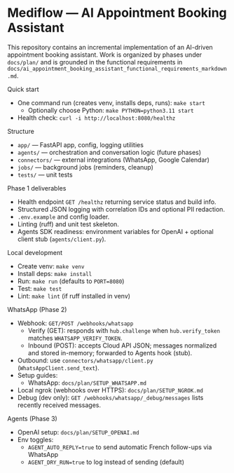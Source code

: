 # Mediflow — AI Appointment Booking Assistant

This repository contains an incremental implementation of an AI-driven appointment booking assistant. Work is organized by phases under `docs/plan/` and is grounded in the functional requirements in `docs/ai_appointment_booking_assistant_functional_requirements_markdown.md`.

Quick start
- One command run (creates venv, installs deps, runs): `make start`
  - Optionally choose Python: `make PYTHON=python3.11 start`
- Health check: `curl -i http://localhost:8080/healthz`

Structure
- `app/` — FastAPI app, config, logging utilities
- `agents/` — orchestration and conversation logic (future phases)
- `connectors/` — external integrations (WhatsApp, Google Calendar)
- `jobs/` — background jobs (reminders, cleanup)
- `tests/` — unit tests

Phase 1 deliverables
- Health endpoint `GET /healthz` returning service status and build info.
- Structured JSON logging with correlation IDs and optional PII redaction.
- `.env.example` and config loader.
- Linting (ruff) and unit test skeleton.
- Agents SDK readiness: environment variables for OpenAI + optional client stub (`agents/client.py`).

Local development
- Create venv: `make venv`
- Install deps: `make install`
- Run: `make run` (defaults to `PORT=8080`)
- Test: `make test`
- Lint: `make lint` (if ruff installed in venv)

WhatsApp (Phase 2)
- Webhook: `GET/POST /webhooks/whatsapp`
  - Verify (GET): responds with `hub.challenge` when `hub.verify_token` matches `WHATSAPP_VERIFY_TOKEN`.
  - Inbound (POST): accepts Cloud API JSON; messages normalized and stored in-memory; forwarded to Agents hook (stub).
- Outbound: use `connectors/whatsapp/client.py` (`WhatsAppClient.send_text`).
- Setup guides:
  - WhatsApp: `docs/plan/SETUP_WHATSAPP.md`
 - Local ngrok (webhooks over HTTPS): `docs/plan/SETUP_NGROK.md`
 - Debug (dev only): `GET /webhooks/whatsapp/_debug/messages` lists recently received messages.

Agents (Phase 3)
- OpenAI setup: `docs/plan/SETUP_OPENAI.md`
- Env toggles:
  - `AGENT_AUTO_REPLY=true` to send automatic French follow-ups via WhatsApp
  - `AGENT_DRY_RUN=true` to log instead of sending (default)
